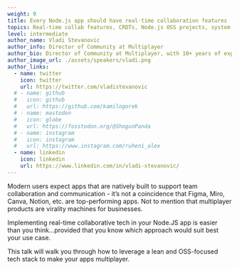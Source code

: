 ```yaml
---
weight: 9
title: Every Node.js app should have real-time collaboration features
topics: Real-time collab features, CRDTs, Node.js OSS projects, system architecture, backend design
level: intermediate
author_name: Vladi Stevanovic
author_info: Director of Community at Multiplayer
author_bio: Director of Community at Multiplayer, with 10+ years of experience in building developer communities and enablement. Previously leading customer success at Prisma and MongoDB. You can find me working on my couch surrounded by dogs.
author_image_url: ./assets/speakers/vladi.png
author_links: 
  - name: twitter
    icon: twitter
    url: https://twitter.com/vladistevanovic
  # - name: github
  #   icon: github
  #   url: https://github.com/kamilogorek
  # - name: mastodon
  #   icon: globe
  #   url: https://fosstodon.org/@ShogunPanda
  # - name: instagram
  #   icon: instagram
  #   url: https://www.instagram.com/ruheni_alex
  - name: linkedin
    icon: linkedin
    url: https://www.linkedin.com/in/vladi-stevanovic/
---
```


Modern users expect apps that are natively built to support team collaboration and communication - it’s not a coincidence that Figma, Miro, Canva, Notion, etc. are top-performing apps. Not to mention that multiplayer products are virality machines for businesses. 

Implementing real-time collaborative tech in your Node.JS app is easier than you think...provided that you know which approach would suit best your use case.

This talk will walk you through how to leverage a lean and OSS-focused tech stack to make your apps multiplayer.
